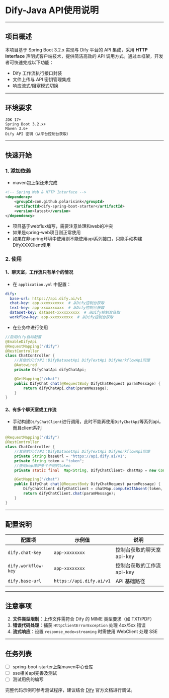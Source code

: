 # Dify-Java API使用说明

---

## 项目概述

本项目基于 Spring Boot 3.2.x 实现与 Dify 平台的 API 集成，采用 **HTTP Interface** 声明式客户端技术，提供简洁高效的 API
调用方式。通过本框架，开发者可快速完成以下功能：

- Dify 工作流执行接口封装
- 文件上传与 API 密钥管理集成
- 响应流式/阻塞模式切换

---

## 环境要求

```
JDK 17+
Spring Boot 3.2.x+
Maven 3.6+
Dify API 密钥（从平台控制台获取）
```

---

## 快速开始

### 1. 添加依赖

- maven包上架还未完成

```xml
<!-- Spring Web & HTTP Interface -->
<dependency>
    <groupId>com.github.polarisink</groupId>
    <artifactId>dify-spring-boot-starter</artifactId>
    <version>latest</version>
</dependency>
```

- 项目基于webflux编写，需要注意处理和web的冲突
- 如果是spring-web项目则正常使用
- 如果在非spring环境中使用则不能使用api系列接口，只能手动构建DifyXXXClient使用

### 2. 使用

#### 1、聊天室，工作流只有单个的情况

- 在 `application.yml` 中配置：

```yaml
dify:
  base-url: https://api.dify.ai/v1
  chat-key: app-xxxxxxxxxx  # 从Dify控制台获取
  text-key: app-xxxxxxxxxx  # 从Dify控制台获取
  dataset-key: dataset-xxxxxxxxxx  # 从Dify控制台获取
  workflow-key: app-xxxxxxxxxx  # 从Dify控制台获取
```

- 在业务中进行使用

```java
//启用dify自动配置
@EnableDifyApi
@RequestMapping("/dify")
@RestController
class ChatController {
    //其他的几个API：DifyDatasetApi DifyTextApi DifyWorkflowApi同理
    @Autowired
    private DifyChatApi difyChatApi;

    @GetMapping("/chat")
    public DifyChat chat(@RequestBody DifyChatRequest paramMessage) {
        return difyChatApi.chat(paramMessage);
    }
}

```

#### 2、有多个聊天室或工作流

- 手动构建`DifyChatClient`进行调用，此时不能再使用`DifyChatApi`等系列api，而且client系列

```java
@RequestMapping("/dify")
@RestController
class ChatController {
    //其他的几个API：DifyDatasetApi DifyTextApi DifyWorkflowApi同理
    private String baseUrl = "https://api.dify.ai/v1";
    private String token = "token";
    //使用map维护多个不同的token
    private static final  Map<String, DifyChatClient> chatMap = new ConcurrentHashMap<>();

    @GetMapping("/chat")
    public DifyChat chat(@RequestBody DifyChatRequest paramMessage) {
        DifyChatClient difyChatClient = chatMap.computeIfAbsent(token, k -> DifyChatClient.builder().baseUrl(baseUrl).token(token).build());
        return difyChatClient.chat(paramMessage);
    }
}
```

---

## 配置说明

| 配置项                 | 示例值                      | 说明               |
|---------------------|--------------------------|------------------|
| `dify.chat-key`     | `app-xxxxxxxx`           | 控制台获取的聊天室api-key |
| `dify.workflow-key` | `app-xxxxxxxx`           | 控制台获取的工作流api-key |
| `dify.base-url`     | `https://api.dify.ai/v1` | API 基础路径         |

---

## 注意事项

2. **文件类型限制**：上传文件需符合 Dify 的 MIME 类型要求（如 TXT/PDF）
3. **错误代码处理**：捕获 `HttpClientErrorException` 处理 4xx/5xx 错误
4. **流式响应**：设置 `response_mode=streaming` 时需使用 WebClient 处理 SSE

---

## 任务列表

- [ ] spring-boot-starter上架maven中心仓库
- [ ] sse相关api完善及测试
- [ ] 测试用例的编写

完整代码示例可参考测试程序，建议结合 [Dify](https://docs.dify.ai/zh-hans) 官方文档进行调试。
